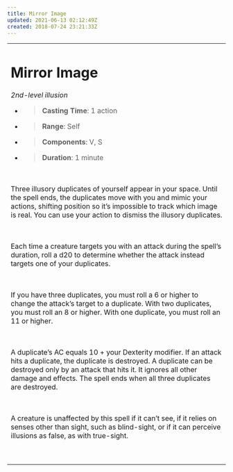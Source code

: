 ```yaml
---
title: Mirror Image
updated: 2021-06-13 02:12:49Z
created: 2018-07-24 23:21:33Z
---
```


<table><tbody><tr class="odd"><td><h1 id="mirror-image"><strong>Mirror Image</strong></h1><p><em>2nd-level illusion</em></p><ul><li><blockquote><p><strong>Casting Time</strong>: 1 action</p></blockquote></li><li><blockquote><p><strong>Range</strong>: Self</p></blockquote></li><li><blockquote><p><strong>Components</strong>: V, S</p></blockquote></li><li><blockquote><p><strong>Duration</strong>: 1 minute</p></blockquote></li></ul><p> </p><p>Three illusory duplicates of yourself appear in your space. Until the spell ends, the duplicates move with you and mimic your actions, shifting position so it’s impossible to track which image is real. You can use your action to dismiss the illusory duplicates.</p><p> </p><p>Each time a creature targets you with an attack during the spell’s duration, roll a d20 to determine whether the attack instead targets one of your duplicates.</p><p> </p><p>If you have three duplicates, you must roll a 6 or higher to change the attack’s target to a duplicate. With two duplicates, you must roll an 8 or higher. With one duplicate, you must roll an 11 or higher.</p><p> </p><p>A duplicate’s AC equals 10 + your Dexterity modifier. If an attack hits a duplicate, the duplicate is destroyed. A duplicate can be destroyed only by an attack that hits it. It ignores all other damage and effects. The spell ends when all three duplicates are destroyed.</p><p> </p><p>A creature is unaffected by this spell if it can’t see, if it relies on senses other than sight, such as blind-sight, or if it can perceive illusions as false, as with true-sight.</p><p> </p></td></tr></tbody></table>